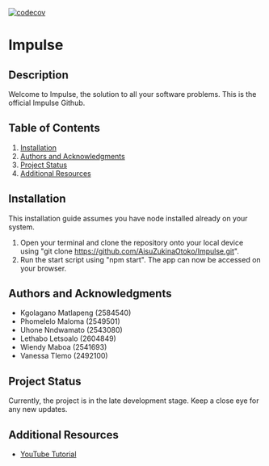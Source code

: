 [![codecov](https://codecov.io/github/AisuZukinaOtoko/Impulse/branch/Impulse-Dev/graph/badge.svg?token=HIFRIQF704)](https://codecov.io/github/AisuZukinaOtoko/Impulse)

# Impulse

## Description
Welcome to Impulse, the solution to all your software problems. This is the official Impulse Github.


## Table of Contents
1. [Installation](#installation)
2. [Authors and Acknowledgments](#authors-and-acknowledgments)
3. [Project Status](#project-status)
4. [Additional Resources](#additional-resources)

## Installation
This installation guide assumes you have node installed already on your system. 
1. Open your terminal and clone the repository onto your local device using "git clone https://github.com/AisuZukinaOtoko/Impulse.git".
2. Run the start script using "npm start". The app can now be accessed on your browser. 

## Authors and Acknowledgments
- Kgolagano Matlapeng (2584540)
- Phomelelo Maloma (2549501)
- Uhone Nndwamato (2543080)
- Lethabo Letsoalo (2604849)
- Wiendy Maboa (2541693)
- Vanessa Tlemo (2492100)

## Project Status
Currently, the project is in the late development stage. Keep a close eye for any new updates.

## Additional Resources
- [YouTube Tutorial](link)